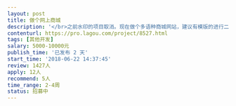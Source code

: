 ```yaml
---                
layout: post       
title: 做个网上商城           
description: '</br>之前水印的项目取消。现在做个多语种商城网站，建议有模版的进行二次开发</br></br>。不涉及水印和图片的问题。做个有源代码的全新的商城。现在开始做，半月</br></br>到二十天内完活。需更长时间的就不谈了</br>'     
contenturl: https://pro.lagou.com/project/8527.html      
tags: [其他开发]            
salary: 5000-10000元          
publish_time: '已发布 2 天'         
start_time: '2018-06-22 14:37:45'           
review: 1427人                   
apply: 12人                   
recommend: 5人                   
time_range: 2-4周              
status: 招募中                  
---                 
```

